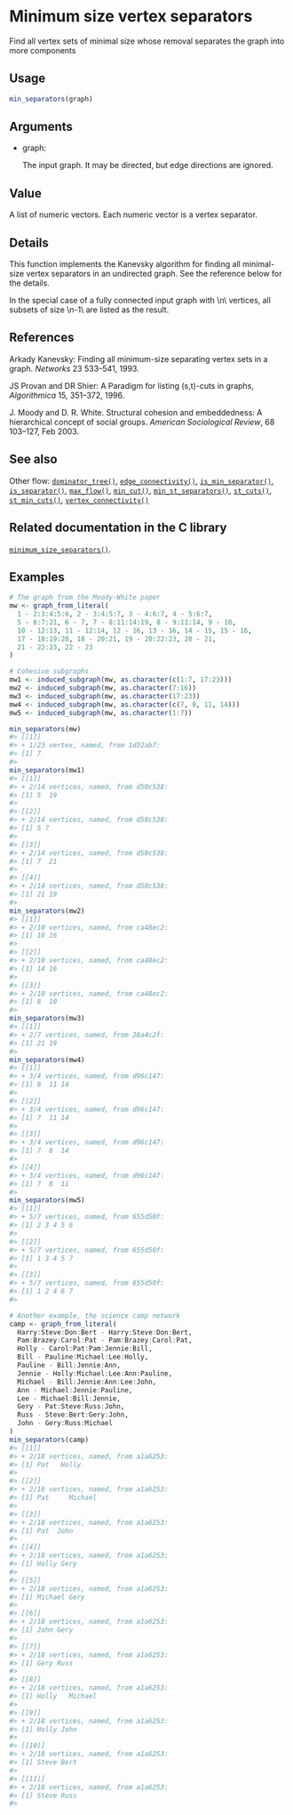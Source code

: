 # Minimum size vertex separators

Find all vertex sets of minimal size whose removal separates the graph
into more components

## Usage

``` r
min_separators(graph)
```

## Arguments

- graph:

  The input graph. It may be directed, but edge directions are ignored.

## Value

A list of numeric vectors. Each numeric vector is a vertex separator.

## Details

This function implements the Kanevsky algorithm for finding all
minimal-size vertex separators in an undirected graph. See the reference
below for the details.

In the special case of a fully connected input graph with \\n\\
vertices, all subsets of size \\n-1\\ are listed as the result.

## References

Arkady Kanevsky: Finding all minimum-size separating vertex sets in a
graph. *Networks* 23 533–541, 1993.

JS Provan and DR Shier: A Paradigm for listing (s,t)-cuts in graphs,
*Algorithmica* 15, 351–372, 1996.

J. Moody and D. R. White. Structural cohesion and embeddedness: A
hierarchical concept of social groups. *American Sociological Review*,
68 103–127, Feb 2003.

## See also

Other flow:
[`dominator_tree()`](https://r.igraph.org/reference/dominator_tree.md),
[`edge_connectivity()`](https://r.igraph.org/reference/edge_connectivity.md),
[`is_min_separator()`](https://r.igraph.org/reference/is_min_separator.md),
[`is_separator()`](https://r.igraph.org/reference/is_separator.md),
[`max_flow()`](https://r.igraph.org/reference/max_flow.md),
[`min_cut()`](https://r.igraph.org/reference/min_cut.md),
[`min_st_separators()`](https://r.igraph.org/reference/min_st_separators.md),
[`st_cuts()`](https://r.igraph.org/reference/st_cuts.md),
[`st_min_cuts()`](https://r.igraph.org/reference/st_min_cuts.md),
[`vertex_connectivity()`](https://r.igraph.org/reference/vertex_connectivity.md)

## Related documentation in the C library

[`minimum_size_separators()`](https://igraph.org/c/html/latest/igraph-Separators.html#igraph_minimum_size_separators).

## Examples

``` r
# The graph from the Moody-White paper
mw <- graph_from_literal(
  1 - 2:3:4:5:6, 2 - 3:4:5:7, 3 - 4:6:7, 4 - 5:6:7,
  5 - 6:7:21, 6 - 7, 7 - 8:11:14:19, 8 - 9:11:14, 9 - 10,
  10 - 12:13, 11 - 12:14, 12 - 16, 13 - 16, 14 - 15, 15 - 16,
  17 - 18:19:20, 18 - 20:21, 19 - 20:22:23, 20 - 21,
  21 - 22:23, 22 - 23
)

# Cohesive subgraphs
mw1 <- induced_subgraph(mw, as.character(c(1:7, 17:23)))
mw2 <- induced_subgraph(mw, as.character(7:16))
mw3 <- induced_subgraph(mw, as.character(17:23))
mw4 <- induced_subgraph(mw, as.character(c(7, 8, 11, 14)))
mw5 <- induced_subgraph(mw, as.character(1:7))

min_separators(mw)
#> [[1]]
#> + 1/23 vertex, named, from 1d32ab7:
#> [1] 7
#> 
min_separators(mw1)
#> [[1]]
#> + 2/14 vertices, named, from d50c538:
#> [1] 5  19
#> 
#> [[2]]
#> + 2/14 vertices, named, from d50c538:
#> [1] 5 7
#> 
#> [[3]]
#> + 2/14 vertices, named, from d50c538:
#> [1] 7  21
#> 
#> [[4]]
#> + 2/14 vertices, named, from d50c538:
#> [1] 21 19
#> 
min_separators(mw2)
#> [[1]]
#> + 2/10 vertices, named, from ca48ec2:
#> [1] 10 16
#> 
#> [[2]]
#> + 2/10 vertices, named, from ca48ec2:
#> [1] 14 16
#> 
#> [[3]]
#> + 2/10 vertices, named, from ca48ec2:
#> [1] 8  10
#> 
min_separators(mw3)
#> [[1]]
#> + 2/7 vertices, named, from 28a4c2f:
#> [1] 21 19
#> 
min_separators(mw4)
#> [[1]]
#> + 3/4 vertices, named, from d96c147:
#> [1] 8  11 14
#> 
#> [[2]]
#> + 3/4 vertices, named, from d96c147:
#> [1] 7  11 14
#> 
#> [[3]]
#> + 3/4 vertices, named, from d96c147:
#> [1] 7  8  14
#> 
#> [[4]]
#> + 3/4 vertices, named, from d96c147:
#> [1] 7  8  11
#> 
min_separators(mw5)
#> [[1]]
#> + 5/7 vertices, named, from 655d50f:
#> [1] 2 3 4 5 6
#> 
#> [[2]]
#> + 5/7 vertices, named, from 655d50f:
#> [1] 1 3 4 5 7
#> 
#> [[3]]
#> + 5/7 vertices, named, from 655d50f:
#> [1] 1 2 4 6 7
#> 

# Another example, the science camp network
camp <- graph_from_literal(
  Harry:Steve:Don:Bert - Harry:Steve:Don:Bert,
  Pam:Brazey:Carol:Pat - Pam:Brazey:Carol:Pat,
  Holly - Carol:Pat:Pam:Jennie:Bill,
  Bill - Pauline:Michael:Lee:Holly,
  Pauline - Bill:Jennie:Ann,
  Jennie - Holly:Michael:Lee:Ann:Pauline,
  Michael - Bill:Jennie:Ann:Lee:John,
  Ann - Michael:Jennie:Pauline,
  Lee - Michael:Bill:Jennie,
  Gery - Pat:Steve:Russ:John,
  Russ - Steve:Bert:Gery:John,
  John - Gery:Russ:Michael
)
min_separators(camp)
#> [[1]]
#> + 2/18 vertices, named, from a1a6253:
#> [1] Pat   Holly
#> 
#> [[2]]
#> + 2/18 vertices, named, from a1a6253:
#> [1] Pat     Michael
#> 
#> [[3]]
#> + 2/18 vertices, named, from a1a6253:
#> [1] Pat  John
#> 
#> [[4]]
#> + 2/18 vertices, named, from a1a6253:
#> [1] Holly Gery 
#> 
#> [[5]]
#> + 2/18 vertices, named, from a1a6253:
#> [1] Michael Gery   
#> 
#> [[6]]
#> + 2/18 vertices, named, from a1a6253:
#> [1] John Gery
#> 
#> [[7]]
#> + 2/18 vertices, named, from a1a6253:
#> [1] Gery Russ
#> 
#> [[8]]
#> + 2/18 vertices, named, from a1a6253:
#> [1] Holly   Michael
#> 
#> [[9]]
#> + 2/18 vertices, named, from a1a6253:
#> [1] Holly John 
#> 
#> [[10]]
#> + 2/18 vertices, named, from a1a6253:
#> [1] Steve Bert 
#> 
#> [[11]]
#> + 2/18 vertices, named, from a1a6253:
#> [1] Steve Russ 
#> 
```
